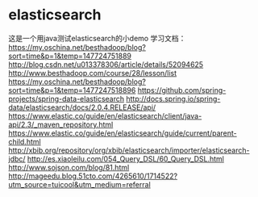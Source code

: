 # elasticsearch
这是一个用java测试elasticsearch的小demo
学习文档：
https://my.oschina.net/besthadoop/blog?sort=time&p=1&temp=147724751889
http://blog.csdn.net/u013378306/article/details/52094625
http://www.besthadoop.com/course/28/lesson/list
https://my.oschina.net/besthadoop/blog?sort=time&p=1&temp=1477247518896
https://github.com/spring-projects/spring-data-elasticsearch
http://docs.spring.io/spring-data/elasticsearch/docs/2.0.4.RELEASE/api/
https://www.elastic.co/guide/en/elasticsearch/client/java-api/2.3/_maven_repository.html
https://www.elastic.co/guide/en/elasticsearch/guide/current/parent-child.html
http://xbib.org/repository/org/xbib/elasticsearch/importer/elasticsearch-jdbc/
http://es.xiaoleilu.com/054_Query_DSL/60_Query_DSL.html
http://www.sojson.com/blog/81.html
http://mageedu.blog.51cto.com/4265610/1714522?utm_source=tuicool&utm_medium=referral

